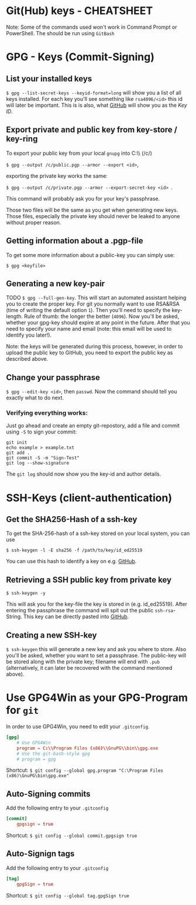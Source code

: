 # Git(Hub) keys - CHEATSHEET
Note: Some of the commands used won't work in Command Prompt or PowerShell. The should be run using `GitBash`
# GPG - Keys (Commit-Signing)
## List your installed keys
`$ gpg --list-secret-keys --keyid-format=long` will show you a list of all keys installed. For each key you'll see something like `rsa4096/<id>` this id will later be important. This is is also, what [GitHub](https://github.com/settings/keys) will show you as the _Key ID_.

## Export private and public key from key-store / key-ring
To export your public key from your local `gnupg` into C:\\\\ (/c/)

`$ gpg --output /c/public.pgp --armor --export <id>`,

exporting the private key works the same:

`$ gpg --output /c/private.pgp --armor --export-secret-key <id> `.

This command will probably ask you for your key's passphrase.

Those two files will be the same as you get when generating new keys. Those files, especially the private key should never be leaked to anyone without proper reason.

## Getting information about a .pgp-file
To get some more information about a public-key you can simply use:

`$ gpg <keyfile>`

## Generating a new key-pair
TODO
`$ gpg --full-gen-key`. This will start an automated assistant helping you to create the proper key. For git you normally want to use RSA&RSA (time of writing the default option `1`). Then you'll need to specify the key-length. Rule of thumb: the longer the better (`4096`). Now you'll be asked, whether your gpg-key should expire at any point in the future. After that you need to specify your name and email (note: this email will be used to identify you later!).

Note: the keys will be generated during this process, however, in order to upload the public key to GitHub, you need to export the public key as described above.

## Change your passphrase
`$ gpg --edit-key <id>`, then `passwd`. Now the command should tell you exactly what to do next.

### Verifying everything works:
Just go ahead and create an empty git-repostory, add a file and commit using `-S` to sign your commit:

```
git init
echo example > example.txt
git add .
git commit -S -m "Sign-Test"
git log --show-signature
```
The `git log` should now show you the key-id and author details.

# SSH-Keys (client-authentication)
## Get the SHA256-Hash of a ssh-key
To get the SHA-256-hash of a ssh-key stored on your local system, you can use 

`$ ssh-keygen -l -E sha256 -f /path/to/key/id_ed25519`

You can use this hash to identify a key on e.g. [GitHub](https://github.com/settings/keys).

## Retrieving a SSH public key from private key
`$ ssh-keygen -y `

This will ask you for the key-file the key is stored in (e.g. id_ed25519). After entering the passphrase the command will spit out the public `ssh-rsa`-String.
This key can be directly pasted into [GitHub](https://github.com/settings/keys).

## Creating a new SSH-key
`$ ssh-keygen` this will generate a new key and ask you where to store. Also you'll be asked, whether you want to set a passphrase. The public-key will be stored along with the private key; filename will end with `.pub` (alternatively, it can later be recovered with the command mentioned above).

# Use GPG4Win as your GPG-Program for `git`
In order to use GPG4Win, you need to edit your `.gitconfig`.

```toml
[gpg]
	# Use GPG4Win
	program = C:\\Program Files (x86)\\GnuPG\\bin\\gpg.exe
	# Use the git-bash-style gpg
    # program = gpg
```
Shortcut: `$ git config --global gpg.program "C:\Program Files (x86)\GnuPG\bin\gpg.exe"`

## Auto-Signing commits
Add the following entry to your `.gitconfig`
```toml
[commit]
	gpgsign = true
```
Shortcut: `$ git config --global commit.gpgsign true`

## Auto-Signign tags
Add the following entry to your `.gitconfig`
```toml
[tag]
	gpgSign = true
```
Shortcut: `$ git config --global tag.gpgSign true`